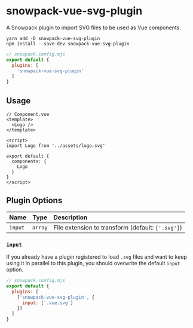 # snowpack-vue-svg-plugin
A Snowpack plugin to import SVG files to be used as Vue components.

```
yarn add -D snowpack-vue-svg-plugin
npm install --save-dev snowpack-vue-svg-plugin
```

```js
// snowpack.config.mjs
export default {
  plugins: [
    'snowpack-vue-svg-plugin'
  ]
}
```

## Usage

```vue
// Component.vue
<template>
  <Logo />
</template>

<script>
import Logo from '../assets/logo.svg'

export default {
  components: {
    Logo
  }
}
</script>
```

## Plugin Options

| Name    |   Type   | Description                                       |
| :-------| :------: | :------------------------------------------------ |
| `input` | `array`  | File extension to transform (default: `['.svg']`) |

### `input`
If you already have a plugin registered to load `.svg` files and want to keep using it in parallel to this plugin, you should overwrite the default `input` option.

```js
// snowpack.config.mjs
export default {
  plugins: [
    ['snowpack-vue-svg-plugin', {
      input: ['.vue.svg']
    }]
  ]
}
```
